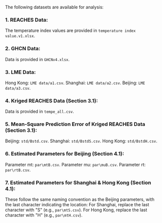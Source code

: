 The following datasets are available for analysis:

### 1. REACHES Data:

The temperature index values are provided in `temperature index value.v1.xlsx`.

### 2. GHCN Data:

Data is provided in `GHCNv4.xlsx`.

### 3. LME Data:

Hong Kong: `LME data/a1.csv`.
Shanghai: `LME data/a2.csv`.
Beijing: `LME data/a3.csv`.

### 4. Kriged REACHES Data (Section 3.1):

Data is provided in `tempe_all.csv`.

### 5. Mean-Square Prediction Error of Kriged REACHES Data (Section 3.1):

Beijing: `std/Bstd.csv`.
Shanghai: `std/BstdS.csv`.
Hong Kong: `std/BstdH.csv`.

### 6. Estimated Parameters for Beijing (Section 4.1):

Parameter mt: `par\mtB.csv`.
Parameter mu: `par\muB.csv`.
Parameter rt: `par\rtB.csv`.

### 7. Estimated Parameters for Shanghai & Hong Kong (Section 4.1):

These follow the same naming convention as the Beijing parameters, with the last character indicating the location:
For Shanghai, replace the last character with "S" (e.g., `par\mtS.csv`).
For Hong Kong, replace the last character with "H" (e.g., `par\mtH.csv`).


